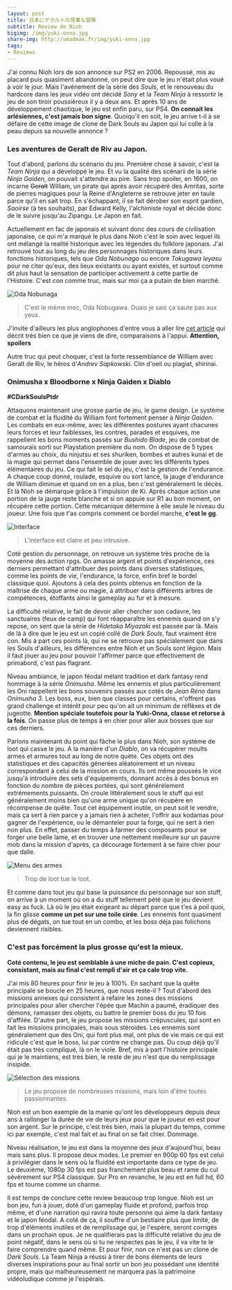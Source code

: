 ```yaml
---
layout: post
title: 日本にゲラルトの見事な冒険
subtitle: Review de Nioh
bigimg: /img/yuki-onna.jpg
share-img: http://umadmax.fr/img/yuki-onna.jpg
tags:
- Reviews
---
```


J'ai connu Nioh lors de son annonce sur PS2 en 2006. Repoussé, mis au placard puis quasiment abandonné, on peut dire que le jeu n'était plus voué à voir le jour. Mais l'avénement de la série des _Souls_, et le renouveau du hardcore dans les jeux vidéo ont décidé _Sony_ et la _Team Ninja_ à ressortir le jeu de son tiroir poussièreux il y a deux ans. Et après 10 ans de développement chaotique, le jeu est enfin paru, sur PS4. **On connait les arlésiennes, c'est jamais bon signe**. Quoiqu'il en soit, le jeu arrive t-il à se défaire de cette image de clone de Dark Souls au Japon qui lui colle à la peau depuis sa nouvelle annonce ?

### Les aventures de Geralt de Riv au Japon.   

Tout d'abord, parlons du scénario du jeu. Première chose à savoir, c'est la _Team Ninja_ qui a développé le jeu. Et vu la qualité des scénarii de la série _Ninja Gaiden_, on pouvait s'attendre au pire. Sans trop spoiler, en 1600, on incarne ~~Geralt~~ William, un pirate qui après avoir récupéré des Amritas, sorte de pierres magiques pour la Reine d'Angleterre se retrouve jeter en taule parce qu'il en sait trop. En s'échappant, il se fait dérober son esprit gardien, _Saoirse_ (à tes souhaits), par Edward Kelly, l'alchimiste royal et décide donc de le suivre jusqu'au Zipangu. Le Japon en fait.

Actuellement en fac de japonais et suivant donc des cours de civilisation japonaise, ce qui m'a marqué le plus dans Nioh c'est le soin avec lequel ils ont mélangé la realité historique avec les légendes du folklore japonais. J'ai retrouvé tout au long du jeu des personnages historiques dans leurs fonctions historiques, tels que _Oda Nobunaga_ ou encore _Tokugawa Ieyasu_ pour ne citer qu'eux, des lieux existants ou ayant existés, et surtout comme dit plus haut la sensation de participer activement à cette partie de l'Histoire. C'est con comme truc, mais sur moi ça a putain de bien marché.

![Oda Nobunaga](/img/nobunaga.jpg)
> C'est le même mec, Oda Nobugawa. Ouais je sais ça saute pas aux yeux.

J'invite d'ailleurs les plus anglophones d'entre vous à aller lire [cet article](http://gadget.fsetyt.com/articles/nioh-a-game-about-magicians-and-demons-based-on-real-events.html) qui décrit très bien ce que je viens de dire, comparaisons à l'appui. **Attention, spoilers**

Autre truc qui peut choquer, c'est la forte ressemblance de William avec Geralt de Riv, le héros d'_Andrev Sapkowski_. Clin d'oeil ou plagiat, shirinai.

### Onimusha x Bloodborne x Ninja Gaiden x Diablo

**#CDarkSoulsPtdr**

Attaquons maintenant une grosse partie de jeu, le game design. Le système de combat et la fluidité du William font fortement penser à _Ninja Gaiden_. Les combats en eux-même, avec les différentes postures ayant chacunes leurs forces et leur faiblesses, les contres, parades et esquives, me rappellent les bons moments passés sur _Bushido Blade_, jeu de combat de samouraïs sorti sur Playstation première du nom. On dispose de 5 types d'armes au choix, du ninjutsu et ses shuriken, bombes et autres kunai et de la magie qui permet dans l'ensemble de jouer avec les différents types élémentaires du jeu.
Ce qui fait le sel du jeu, c'est la gestion de l'endurance. A chaque coup donné, roulade, esquive ou sort lancé, la jauge d'endurance de William diminue et quand on en a plus, ben c'est généralement le décès. Et là Nioh se démarque grâce à l'impulsion de Ki. Après chaque action une portion de la jauge reste blanche et si on appuie sur R1 au bon moment, on récupère cette portion. Cette mécanique détermine à elle seule le niveau du joueur. Une fois que t'as compris comment ce bordel marche, **c'est le gg**.

![Interface](/img/nioh-gameplay.jpg)
> L'interface est claire et peu intrusive.

Coté gestion du personnage, on retrouve un système très proche de la moyenne des action rpgs. On amasse argent et points d'expérience, ces derniers permettant d'attribuer des points dans diverses statistiques, comme les points de vie, l'endurance, la force, enfin bref le bordel classique quoi. Ajoutons à cela des points obtenus en fonction de la maîtrise de chaque arme ou magie, à attribuer dans différents arbres de compétences, étoffants ainsi le gameplay au fur et à mesure.

La difficulté relative, le fait de devoir aller chercher son cadavre, les sanctuaires (feux de camp) qui font réapparaître les ennemis quand on s'y repose, on sent que la série de _Hidetaka Miyazaki_ est passée par là. Mais de là à dire que le jeu est un copié collé de _Dark Souls_, faut vraiment être con. Mis à part ces points là, qui ne se retrouve pas spécialement que dans les Souls d'ailleurs, les différences entre Nioh et un Souls sont légion. Mais il faut jouer au jeu pour pouvoir l'affirmer parce que effectivement de primabord, c'est pas flagrant.

Niveau ambiance, le japon féodal mélant tradition et dark fantasy rend hommage à la série _Onimusha_. Même les ennemis et plus particulièrement les Oni rappellent les bons souvenirs passés aux cotés de _Jean Réno_ dans _Onimusha 3_. Les boss, eux, bien que classes pour certains, n'offrent pas grand challenge et intérêt pour peu qu'on ait un minimum de réflèxes et de jugeotte. **Mention spéciale toutefois pour la Yuki-Onna, classe et retorse à la fois**. On passe plus de temps à en chier pour aller aux bosses que sur ces derniers.

Parlons maintenant du point qui fâche le plus dans Nioh, son système de loot qui casse le jeu. A la manière d'un _Diablo_, on va récupérer moults armes et armures tout au long de notre quète. Ces objets ont des statistiques et des capacités génerées aléatoirement et un niveau correspondant à celui de la mission en cours. Ils ont même poussés le vice jusqu'à introduire des sets d'équipements, donnant accès à des bonus en fonction du nombre de pièces portées, qui sont générélement extrémements puissants. On croule littéralement sous le stuff qui est généralement moins bien qu'une arme unique qu'on récupère en récompense de quête.
Tout cet équipement inutile, on peut soit le vendre, mais ça sert à rien parce y a jamais rien à acheter, l'offrir aux kodamas pour gagner de l'expérience, ou le démanteler pour la forge, qui ne sert à rien non plus. En effet, passer du temps à farmer des composants pour se forger une belle lame, et en trouver une nettement meilleure sur un pauvre mob dans la mission d'après, ça décourage fortement à se faire chier pour que dalle.

![Menu des armes](/img/nioh-arme.jpg)
> Trop de loot tue le loot.

Et comme dans tout jeu qui base la puissance du personnage sur son stuff, on arrive à un moment où on a du stuff tellement pété que le jeu devient easy as fuck. Là où le jeu était exigeant au départ parce que t'es à poil quoi, la fin glisse **comme un pet sur une toile cirée**. Les ennemis font quasiment plus de dégats, on tue tout en un combo, et les boss déja pas folichons deviennent risibles.

### C'est pas forcément la plus grosse qu'est la mieux.

**Coté contenu, le jeu est semblable à une miche de pain. C'est copieux, consistant, mais au final c'est rempli d'air et ça cale trop vite.**

J'ai mis 80 heures pour finir le jeu à 100%. En sachant que la quête principale se boucle en 25 heures, que nous reste-il ? Tout d'abord des missions annexes qui consistent à refaire les zones des missions principales pour aller chercher l'épée que Machin a paumé, éradiquer des démons, ramasser des objets, ou battre le premier boss du jeu 10 fois d'affilée. D'autre part, le jeu propose les missions crépuscules, qui sont en fait les missions principales, mais sous stéroïdes. Les ennemis sont généralement que des Oni, qui font plus mal, ont plus de vie mais ce qui est ridicule c'est que le boss, lui par contre ne change pas. Du coup déjà qu'il était pas très compliqué, là on le viole.
Bref, mis à part l'histoire principale qui je le maintiens, est très bien, le reste de jeu n'est que du remplissage insipide.

![Sélection des missions](/img/nioh-map.jpg)
> Le jeu propose de nombreuses missions, mais loin d'être toutes passionnantes.

Nioh est un bon exemple de la manie qu'ont les développeurs depuis deux ans à rallonger la durée de vie de leurs jeux pour que le joueur en est pour son argent. Sur le principe, c'est très bien, mais la plupart du temps, comme ici par exemple, c'est mal fait et au final on se fait chier. Dommage.

Niveau réalisation, le jeu est dans la moyenne des jeux d'aujourd'hui, beau mais sans plus. Il propose deux modes. Le premier en 900p 60 fps est celui à privilégier dans le sens où la fluidité est importante dans ce type de jeu. Le deuxième, 1080p 30 fps est pas franchement plus beau et rame du cul sévèrement sur PS4 classique. Sur Pro en revanche, le jeu est en full hd, 60 fps et tourne comme un charme.

Il est temps de conclure cette review beaucoup trop longue. Nioh est un bon jeu, fun à jouer, doté d'un gameplay fluide et profond, parfois trop même, et d'une narration qui ravira toute personne qui aime la dark fantasy et le japon féodal. A coté de ça, il souffre d'un bestiaire plus que limité, de trop d'éléments inutiles et de remplissage qui, je l'espère, seront corrigés dans un prochain opus. Je ne qualifierais pas la difficulté relative du jeu de point négatif, dans le sens où si tu ne respectes pas le jeu, il va vite te le faire comprendre quand même. Et pour finir, non ce n'est pas un clone de _Dark Souls_. La Team Ninja a réussi à tirer de bons éléments de leurs diverses inspirations pour au final sortir un bon jeu possédant une identité propre, mais qui malheureusement ne marquera pas la patrimoine vidéoludique comme je l'espérais.
